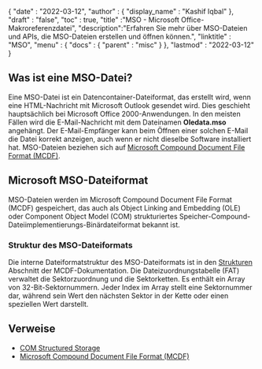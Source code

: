 {
  "date" : "2022-03-12",
  "author" : {
    "display_name" : "Kashif Iqbal"
},
  "draft" : "false",
  "toc" : true,
  "title" :"MSO - Microsoft Office-Makroreferenzdatei",
  "description":"Erfahren Sie mehr über MSO-Dateien und APIs, die MSO-Dateien erstellen und öffnen können.",
  "linktitle" : "MSO",
  "menu" : {
    "docs" : {
      "parent" : "misc"
}
},
  "lastmod" : "2022-03-12"
}

## Was ist eine MSO-Datei?

Eine MSO-Datei ist ein Datencontainer-Dateiformat, das erstellt wird, wenn eine HTML-Nachricht mit Microsoft Outlook gesendet wird. Dies geschieht hauptsächlich bei Microsoft Office 2000-Anwendungen. In den meisten Fällen wird die E-Mail-Nachricht mit dem Dateinamen **Oledata.mso** angehängt. Der E-Mail-Empfänger kann beim Öffnen einer solchen E-Mail die Datei korrekt anzeigen, auch wenn er nicht dieselbe Software installiert hat. MSO-Dateien beziehen sich auf [Microsoft Compound Document File Format (MCDF)](https://learn.microsoft.com/en-us/openspecs/windows_protocols/ms-cfb/53989ce4-7b05-4f8d-829b-d08d6148375b).

## Microsoft MSO-Dateiformat

MSO-Dateien werden im Microsoft Compound Document File Format (MCDF) gespeichert, das auch als Object Linking and Embedding (OLE) oder Component Object Model (COM) strukturiertes Speicher-Compound-Dateiimplementierungs-Binärdateiformat bekannt ist.

### Struktur des MSO-Dateiformats

Die interne Dateiformatstruktur des MSO-Dateiformats ist in den [Strukturen](https://learn.microsoft.com/en-us/openspecs/windows_protocols/ms-cfb/28488197-8193-49d7-84d8-dfd692418ccd) Abschnitt der MCDF-Dokumentation. Die Dateizuordnungstabelle (FAT) verwaltet die Sektorzuordnung und die Sektorketten. Es enthält ein Array von 32-Bit-Sektornummern. Jeder Index im Array stellt eine Sektornummer dar, während sein Wert den nächsten Sektor in der Kette oder einen speziellen Wert darstellt.

## Verweise

* [COM Structured Storage](https://en.wikipedia.org/wiki/COM_Structured_Storage)
* [Microsoft Compound Document File Format (MCDF)](https://learn.microsoft.com/en-us/openspecs/windows_protocols/ms-cfb/53989ce4-7b05-4f8d-829b-d08d6148375b)


